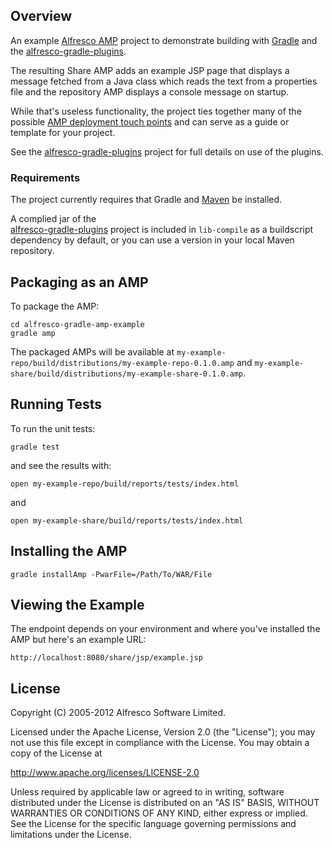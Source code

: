Overview
--------

An example [Alfresco AMP](http://wiki.alfresco.com/wiki/AMP_Files) project to
demonstrate building with [Gradle](http://gradle.org) and the 
[alfresco-gradle-plugins](https://github.com/AlfrescoLabs/alfresco-gradle-plugins).

The resulting Share AMP adds an example JSP page that displays a message fetched from
a Java class which reads the text from a properties file and the repository AMP
displays a console message on startup.

While that's useless functionality,
the project ties together many of the possible 
[AMP deployment touch points](http://wiki.alfresco.com/wiki/Developing_an_Alfresco_Module) and 
can serve as a guide or template for your project.

See the [alfresco-gradle-plugins](https://github.com/Alfresco/alfresco-gradle-plugins) project
for full details on use of the plugins.

### Requirements

The project currently requires that Gradle and [Maven](http://maven.apache.org) be installed.

A complied jar of the  
[alfresco-gradle-plugins](https://github.com/Alfresco/alfresco-gradle-plugins) project is included
in `lib-compile` as a buildscript dependency by default, or you can use a version in your local 
Maven repository.


Packaging as an AMP
-------------------

To package the AMP:

	cd alfresco-gradle-amp-example
	gradle amp
		
The packaged AMPs will be available at `my-example-repo/build/distributions/my-example-repo-0.1.0.amp`
and `my-example-share/build/distributions/my-example-share-0.1.0.amp`.


Running Tests
-------------

To run the unit tests:

	gradle test
		
and see the results with:

	open my-example-repo/build/reports/tests/index.html

and

	open my-example-share/build/reports/tests/index.html 



Installing the AMP
------------------

	gradle installAmp -PwarFile=/Path/To/WAR/File


Viewing the Example
-------------------

The endpoint depends on your environment and where you've installed the AMP but 
here's an example URL:

	http://localhost:8080/share/jsp/example.jsp

	
License
-------

Copyright (C) 2005-2012 Alfresco Software Limited.

Licensed under the Apache License, Version 2.0 (the "License");
you may not use this file except in compliance with the License.
You may obtain a copy of the License at

http://www.apache.org/licenses/LICENSE-2.0

Unless required by applicable law or agreed to in writing, software
distributed under the License is distributed on an "AS IS" BASIS,
WITHOUT WARRANTIES OR CONDITIONS OF ANY KIND, either express or implied.
See the License for the specific language governing permissions and
limitations under the License.
